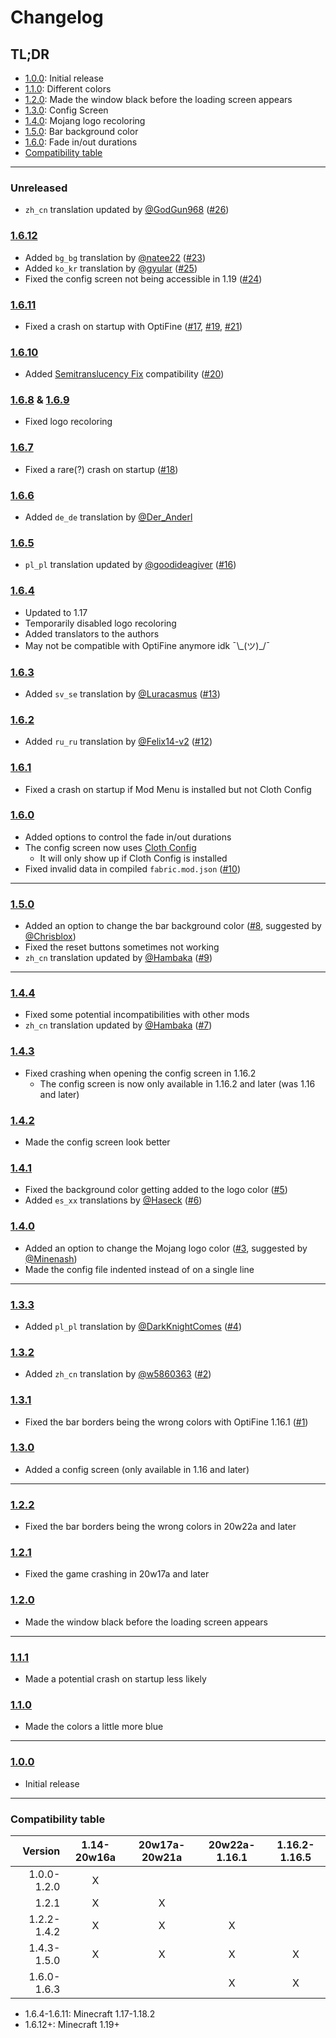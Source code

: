 # Changelog

## TL;DR
- [1.0.0](#100): Initial release
- [1.1.0](#110): Different colors
- [1.2.0](#120): Made the window black before the loading screen appears
- [1.3.0](#130): Config Screen
- [1.4.0](#140): Mojang logo recoloring
- [1.5.0](#150): Bar background color
- [1.6.0](#160): Fade in/out durations
- [Compatibility table](#compatibility-table)

---

### Unreleased
- `zh_cn` translation updated by [@GodGun968](https://github.com/GodGun968) ([#26](https://github.com/A5b84/dark-loading-screen/pull/26))

### [1.6.12]
- Added `bg_bg` translation by [@natee22](https://github.com/natee22) ([#23](https://github.com/A5b84/dark-loading-screen/issues/23))
- Added `ko_kr` translation by [@gyular](https://github.com/gyular) ([#25](https://github.com/A5b84/dark-loading-screen/pull/25))
- Fixed the config screen not being accessible in 1.19 ([#24](https://github.com/A5b84/dark-loading-screen/issues/24))

### [1.6.11]
- Fixed a crash on startup with OptiFine ([#17](https://github.com/A5b84/dark-loading-screen/issues/17), [#19](https://github.com/A5b84/dark-loading-screen/issues/19), [#21](https://github.com/A5b84/dark-loading-screen/issues/21))

### [1.6.10]
- Added [Semitranslucency Fix](https://modrinth.com/mod/semitranslucency) compatibility ([#20](https://github.com/A5b84/dark-loading-screen/issues/20))

### [1.6.8] & [1.6.9]
- Fixed logo recoloring

### [1.6.7]
- Fixed a rare(?) crash on startup ([#18](https://github.com/A5b84/dark-loading-screen/issues/18))

### [1.6.6]
- Added `de_de` translation by [@Der_Anderl](https://www.curseforge.com/members/der_anderl/)

### [1.6.5]
- `pl_pl` translation updated by [@goodideagiver](https://github.com/goodideagiver) ([#16](https://github.com/A5b84/dark-loading-screen/pull/16))

### [1.6.4]
- Updated to 1.17
- Temporarily disabled logo recoloring
- Added translators to the authors
- May not be compatible with OptiFine anymore idk ¯\\\_(ツ)_/¯

### [1.6.3]
- Added `sv_se` translation by [@Luracasmus](https://github.com/Luracasmus) ([#13](https://github.com/A5b84/dark-loading-screen/pull/13))

### [1.6.2]
- Added `ru_ru` translation by [@Felix14-v2](https://github.com/Felix14-v2) ([#12](https://github.com/A5b84/dark-loading-screen/issues/12))

### [1.6.1]
- Fixed a crash on startup if Mod Menu is installed but not Cloth Config

### [1.6.0]
- Added options to control the fade in/out durations
- The config screen now uses [Cloth Config](https://www.curseforge.com/minecraft/mc-mods/cloth-config)
  - It will only show up if Cloth Config is installed
- Fixed invalid data in compiled `fabric.mod.json` ([#10](https://github.com/A5b84/dark-loading-screen/pull/10))

---

### [1.5.0]
- Added an option to change the bar background color ([#8](https://github.com/A5b84/dark-loading-screen/issues/8), suggested by [@Chrisblox](https://github.com/Chrisblox))
- Fixed the reset buttons sometimes not working
- `zh_cn` translation updated by [@Hambaka](https://github.com/Hambaka) ([#9](https://github.com/A5b84/dark-loading-screen/pull/9))

---

### [1.4.4]
- Fixed some potential incompatibilities with other mods
- `zh_cn` translation updated by [@Hambaka](https://github.com/Hambaka) ([#7](https://github.com/A5b84/dark-loading-screen/pull/7))

### [1.4.3]
- Fixed crashing when opening the config screen in 1.16.2
  - The config screen is now only available in 1.16.2 and later (was 1.16 and later)

### [1.4.2]
- Made the config screen look better

### [1.4.1]
- Fixed the background color getting added to the logo color ([#5](https://github.com/A5b84/dark-loading-screen/issues/5))
- Added `es_xx` translations by [@Haseck](https://github.com/Haseck) ([#6](https://github.com/A5b84/dark-loading-screen/pull/6))

### [1.4.0]
- Added an option to change the Mojang logo color ([#3](https://github.com/A5b84/dark-loading-screen/issues/3), suggested by [@Minenash](https://github.com/Minenash))
- Made the config file indented instead of on a single line

---

### [1.3.3]
- Added `pl_pl` translation by [@DarkKnightComes](https://github.com/DarkKnightComes) ([#4](https://github.com/A5b84/dark-loading-screen/pull/4))

### [1.3.2]
- Added `zh_cn` translation by [@w5860363](https://github.com/w5860363) ([#2](https://github.com/A5b84/dark-loading-screen/pull/2))

### [1.3.1]
- Fixed the bar borders being the wrong colors with OptiFine 1.16.1 ([#1](https://github.com/A5b84/dark-loading-screen/issues/1))

### [1.3.0]
- Added a config screen (only available in 1.16 and later)

---

### [1.2.2]
- Fixed the bar borders being the wrong colors in 20w22a and later

### [1.2.1]
- Fixed the game crashing in 20w17a and later

### [1.2.0]
- Made the window black before the loading screen appears

---

### [1.1.1]
- Made a potential crash on startup less likely

### [1.1.0]
- Made the colors a little more blue

---

### [1.0.0]
- Initial release

---

### Compatibility table
|     Version | 1.14-20w16a | 20w17a-20w21a | 20w22a-1.16.1 | 1.16.2-1.16.5 |
|------------:|:-----------:|:-------------:|:-------------:|:-------------:|
| 1.0.0-1.2.0 |      X      |               |               |               |
|       1.2.1 |      X      |       X       |               |               |
| 1.2.2-1.4.2 |      X      |       X       |       X       |               |
| 1.4.3-1.5.0 |      X      |       X       |       X       |       X       |
| 1.6.0-1.6.3 |             |               |       X       |       X       |

- 1.6.4-1.6.11: Minecraft 1.17-1.18.2
- 1.6.12+: Minecraft 1.19+


[1.0.0]: https://github.com/A5b84/dark-loading-screen/releases/tag/v1.0.0
[1.1.0]: https://github.com/A5b84/dark-loading-screen/releases/tag/v1.1.0
[1.1.1]: https://github.com/A5b84/dark-loading-screen/releases/tag/v1.1.1
[1.2.0]: https://github.com/A5b84/dark-loading-screen/releases/tag/v1.2.0
[1.2.1]: https://github.com/A5b84/dark-loading-screen/releases/tag/v1.2.1
[1.2.2]: https://github.com/A5b84/dark-loading-screen/releases/tag/v1.2.2
[1.3.0]: https://github.com/A5b84/dark-loading-screen/releases/tag/v1.3.0
[1.3.1]: https://github.com/A5b84/dark-loading-screen/releases/tag/v1.3.1
[1.3.2]: https://github.com/A5b84/dark-loading-screen/releases/tag/v1.3.2
[1.3.3]: https://github.com/A5b84/dark-loading-screen/releases/tag/v1.3.3
[1.4.0]: https://github.com/A5b84/dark-loading-screen/releases/tag/v1.4.0
[1.4.1]: https://github.com/A5b84/dark-loading-screen/releases/tag/v1.4.1
[1.4.2]: https://github.com/A5b84/dark-loading-screen/releases/tag/v1.4.2
[1.4.3]: https://github.com/A5b84/dark-loading-screen/releases/tag/v1.4.3
[1.4.4]: https://github.com/A5b84/dark-loading-screen/releases/tag/v1.4.4
[1.5.0]: https://github.com/A5b84/dark-loading-screen/releases/tag/v1.5.0
[1.6.0]: https://github.com/A5b84/dark-loading-screen/releases/tag/v1.6.0
[1.6.1]: https://github.com/A5b84/dark-loading-screen/releases/tag/v1.6.1
[1.6.2]: https://github.com/A5b84/dark-loading-screen/releases/tag/v1.6.2
[1.6.3]: https://github.com/A5b84/dark-loading-screen/releases/tag/v1.6.3
[1.6.4]: https://github.com/A5b84/dark-loading-screen/releases/tag/v1.6.4
[1.6.5]: https://github.com/A5b84/dark-loading-screen/releases/tag/v1.6.5
[1.6.6]: https://github.com/A5b84/dark-loading-screen/releases/tag/v1.6.6
[1.6.7]: https://github.com/A5b84/dark-loading-screen/releases/tag/v1.6.7
[1.6.8]: https://github.com/A5b84/dark-loading-screen/releases/tag/v1.6.8
[1.6.9]: https://github.com/A5b84/dark-loading-screen/releases/tag/v1.6.9
[1.6.10]: https://github.com/A5b84/dark-loading-screen/releases/tag/v1.6.10
[1.6.11]: https://github.com/A5b84/dark-loading-screen/releases/tag/v1.6.11
[1.6.12]: https://github.com/A5b84/dark-loading-screen/releases/tag/v1.6.12
